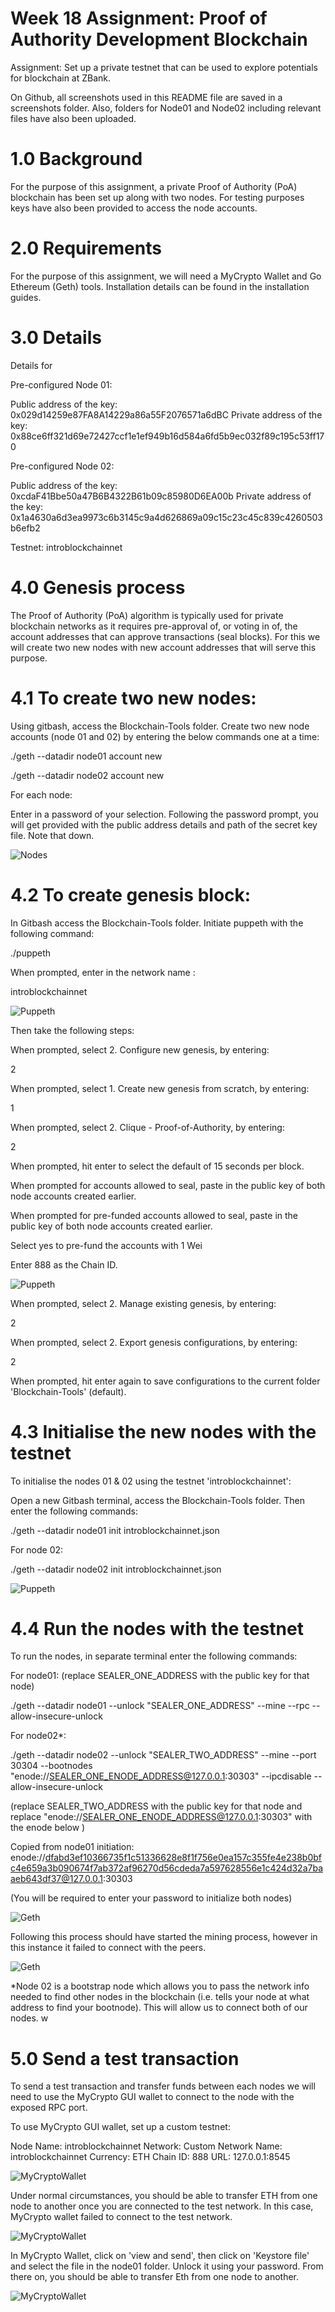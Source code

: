 # Week 18 Assignment: Proof of Authority Development Blockchain

Assignment: Set up a private testnet that can be used to explore potentials for blockchain at ZBank.

On Github, all screenshots used in this README file are saved in a screenshots folder.
Also, folders for Node01 and Node02 including relevant files have also been uploaded.

# 1.0 Background

For the purpose of this assignment, a private Proof of Authority (PoA) blockchain has been set up along with two nodes. For testing purposes keys have also been provided to access the node accounts.

# 2.0 Requirements

For the purpose of this assignment, we will need a MyCrypto Wallet and Go Ethereum (Geth) tools. Installation details can be found in the installation guides.

# 3.0 Details

Details for 

Pre-configured Node 01:

Public address of the key: 0x029d14259e87FA8A14229a86a55F2076571a6dBC
Private address of the key: 0x88ce6ff321d69e72427ccf1e1ef949b16d584a6fd5b9ec032f89c195c53ff170


Pre-configured Node 02:

Public address of the key:  0xcdaF41Bbe50a47B6B4322B61b09c85980D6EA00b
Private address of the key: 0x1a4630a6d3ea9973c6b3145c9a4d626869a09c15c23c45c839c4260503b6efb2

Testnet: introblockchainnet

# 4.0 Genesis process

The Proof of Authority (PoA) algorithm is typically used for private blockchain networks as it requires pre-approval of, or voting
in of, the account addresses that can approve transactions (seal blocks). For this we will create two new nodes with new account addresses that will serve this purpose.

# 4.1 To create two new nodes:

Using gitbash, access the Blockchain-Tools folder. Create two new node accounts (node 01 and 02) by entering the below commands one at a time:

./geth --datadir node01 account new

./geth --datadir node02 account new

For each node:

Enter in a password of your selection. Following the password prompt, you will get provided with the public address details and path of the secret key file. Note that down.

![Nodes](Screenshots/Nodes_initialized.PNG)

# 4.2 To create genesis block:

In Gitbash access the Blockchain-Tools folder. Initiate puppeth with the following command:

./puppeth

When prompted, enter in the network name :

introblockchainnet

![Puppeth](Screenshots/puppeth_1.png)

Then take the following steps:

When prompted, select 2. Configure new genesis, by entering:

2

When prompted, select 1. Create new genesis from scratch, by entering:

1

When prompted, select 2. Clique - Proof-of-Authority, by entering:

2

When prompted, hit enter to select the default of 15 seconds per block.


When prompted for accounts allowed to seal, paste in the public key of both node accounts created earlier.

When prompted for pre-funded accounts allowed to seal, paste in the public key of both node accounts created earlier.

Select yes to pre-fund the accounts with 1 Wei

Enter 888 as the Chain ID.

![Puppeth](Screenshots/puppeth_final.PNG)

When prompted, select 2. Manage existing genesis, by entering:

2

When prompted, select 2. Export genesis configurations, by entering:

2

When prompted, hit enter again to save configurations to the current folder 'Blockchain-Tools' (default).


# 4.3 Initialise the new nodes with the testnet

To initialise the nodes 01 & 02 using the testnet 'introblockchainnet':

Open a new Gitbash terminal, access the Blockchain-Tools folder. Then enter the following commands:

./geth --datadir node01 init introblockchainnet.json

For node 02:

./geth --datadir node02 init introblockchainnet.json

![Puppeth](Screenshots/Nodes_initialized.PNG)



# 4.4 Run the nodes with the testnet

To run the nodes, in separate terminal enter the following commands:

For  node01:
(replace SEALER_ONE_ADDRESS with the public key for that node)

./geth --datadir node01 --unlock "SEALER_ONE_ADDRESS" --mine --rpc --allow-insecure-unlock

For  node02*:

./geth --datadir node02 --unlock "SEALER_TWO_ADDRESS" --mine --port 30304 --bootnodes "enode://SEALER_ONE_ENODE_ADDRESS@127.0.0.1:30303" --ipcdisable --allow-insecure-unlock

(replace SEALER_TWO_ADDRESS with the public key for that node and replace "enode://SEALER_ONE_ENODE_ADDRESS@127.0.0.1:30303" with the enode below )

Copied from node01 initiation: enode://dfabd3ef10366735f1c51336628e8f1f756e0ea157c355fe4e238b0bfc4e659a3b090674f7ab372af96270d56cdeda7a597628556e1c424d32a7baaeb643df37@127.0.0.1:30303


(You will be required to enter your password to initialize both nodes)

![Geth](Screenshots/run_node01.PNG)

Following this process should have started the mining process, however in this instance it failed to connect with the peers.

![Geth](Screenshots/node01_ini_failed.PNG)


*Node 02 is a bootstrap node which allows you to pass the network info needed to find other nodes in the blockchain (i.e. tells your node
at what address to find your bootnode). This will allow us to connect both of our nodes.
w

# 5.0 Send a test transaction

To send a test transaction and transfer funds between each nodes we will need to use the MyCrypto GUI wallet to connect to the node with the exposed RPC port.

To use MyCrypto GUI wallet, set up a custom testnet:

Node Name: introblockchainnet
Network: Custom
Network Name: introblockchainnet
Currency: ETH
Chain ID: 888
URL: 127.0.0.1:8545

![MyCryptoWallet](Screenshots/Mycrypto_setup.PNG)

Under normal circumstances, you should be able to transfer ETH from one node to another once you are connected to the test network. In this case, MyCrypto wallet failed to connect to the test network.

![MyCryptoWallet](Screenshots/MyCrypto_network_fail.PNG)

In MyCrypto Wallet, click on 'view and send', then click on 'Keystore file' and select the file in the node01 folder. Unlock it using your password. From there on, you should be able to transfer Eth from one node to another. 

![MyCryptoWallet](Screenshots/send_Eth_myCrypto.PNG)
















